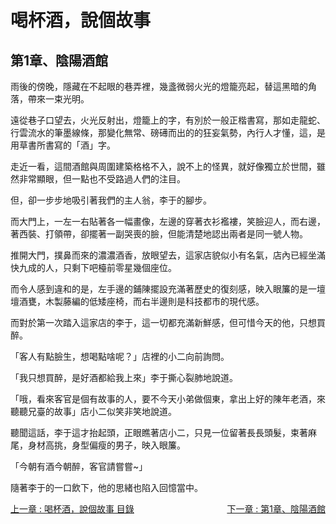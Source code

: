 # 喝杯酒，說個故事
## 第1章、陰陽酒館

雨後的傍晚，隱藏在不起眼的巷弄裡，幾盞微弱火光的燈籠亮起，替這黑暗的角落，帶來一束光明。

遠從巷子口望去，火光反射出，燈籠上的字，有別於一般正楷書寫，那如走龍蛇、行雲流水的筆墨線條，那變化無常、磅礡而出的的狂妄氣勢，內行人才懂，這，是用草書所書寫的「酒」字。

走近一看，這間酒館與周圍建築格格不入，說不上的怪異，就好像獨立於世間，雖然非常顯眼，但一點也不受路過人們的注目。

但，卻一步步地吸引著我們的主人翁，李于的腳步。

而大門上，一左一右貼著各一幅畫像，左邊的穿著衣衫襤褸，笑臉迎人，而右邊，著西裝、打領帶，卻擺著一副哭喪的臉，但能清楚地認出兩者是同一號人物。

推開大門，撲鼻而來的濃濃酒香，放眼望去，這家店貌似小有名氣，店內已經坐滿快九成的人，只剩下吧檯前零星幾個座位。

而令人感到違和的是，左手邊的鋪陳擺設充滿著歷史的復刻感，映入眼簾的是一壇壇酒甕，木製藤編的低矮座椅，而右半邊則是科技都市的現代感。

而對於第一次踏入這家店的李于，這一切都充滿新鮮感，但可惜今天的他，只想買醉。

「客人有點臉生，想喝點啥呢？」店裡的小二向前詢問。

「我只想買醉，是好酒都給我上來」李于撕心裂肺地說道。

「哦，看來客官是個有故事的人，要不今天小弟做個東，拿出上好的陳年老酒，來聽聽兄臺的故事」店小二似笑非笑地說道。

聽聞這話，李于這才抬起頭，正眼瞧著店小二，只見一位留著長長頭髮，束著麻尾，身材高挑，身型偏瘦的男子，映入眼簾。

「今朝有酒今朝醉，客官請嘗嘗~」

隨著李于的一口飲下，他的思緒也陷入回憶當中。

<div>
    <div style="float:left;">
        <a href="/小說/喝杯酒，說個故事/" class="current-tab">上一章 : 喝杯酒，說個故事 目錄</a>
    </div>
    <div style="float:right;">
        <a href="/小說/喝杯酒，說個故事/第1章、陰陽酒館" class="current-tab">下一章 : 第1章、陰陽酒館</a>
    </div>
</div>